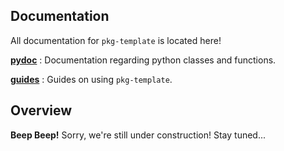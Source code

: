 ## Documentation

All documentation for `pkg-template` is located here!

[**pydoc**](https://github.com/paradoxysm/pkg-template/tree/master/doc/pydoc) : Documentation regarding python classes and functions.

[**guides**](https://github.com/paradoxysm/pkg-template/tree/master/doc/guides) : Guides on using `pkg-template`.

## Overview

**Beep Beep!** Sorry, we're still under construction! Stay tuned...
